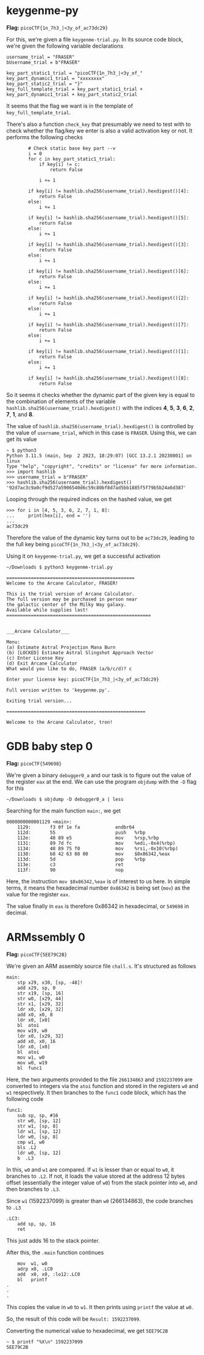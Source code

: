 # keygenme-py

**Flag:** `picoCTF{1n_7h3_|<3y_of_ac73dc29}`

For this, we're given a file `keygenme-trial.py`. In its source code block, we're given the following variable declarations

```
username_trial = "FRASER"
bUsername_trial = b"FRASER"

key_part_static1_trial = "picoCTF{1n_7h3_|<3y_of_"
key_part_dynamic1_trial = "xxxxxxxx"
key_part_static2_trial = "}"
key_full_template_trial = key_part_static1_trial + key_part_dynamic1_trial + key_part_static2_trial
```

It seems that the flag we want is in the template of `key_full_template_trial`.

There's also a function `check_key` that presumably we need to test with to check whether the flag/key we enter is also a valid activation key or not. It performs the following checks

```
        # Check static base key part --v
        i = 0
        for c in key_part_static1_trial:
            if key[i] != c:
                return False

            i += 1

        if key[i] != hashlib.sha256(username_trial).hexdigest()[4]:
            return False
        else:
            i += 1

        if key[i] != hashlib.sha256(username_trial).hexdigest()[5]:
            return False
        else:
            i += 1

        if key[i] != hashlib.sha256(username_trial).hexdigest()[3]:
            return False
        else:
            i += 1

        if key[i] != hashlib.sha256(username_trial).hexdigest()[6]:
            return False
        else:
            i += 1

        if key[i] != hashlib.sha256(username_trial).hexdigest()[2]:
            return False
        else:
            i += 1

        if key[i] != hashlib.sha256(username_trial).hexdigest()[7]:
            return False
        else:
            i += 1

        if key[i] != hashlib.sha256(username_trial).hexdigest()[1]:
            return False
        else:
            i += 1

        if key[i] != hashlib.sha256(username_trial).hexdigest()[8]:
            return False
```

So it seems it checks whether the dynamic part of the given key is equal to the combination of elements of the variable `hashlib.sha256(username_trial).hexdigest()` with the indices **4**, **5**, **3**, **6**, **2**, **7**, **1**, and **8**.

The value of `hashlib.sha256(username_trial).hexdigest()` is controlled by the value of `username_trial`, which in this case is `FRASER`. Using this, we can get its value

```
~ $ python3
Python 3.11.5 (main, Sep  2 2023, 18:29:07) [GCC 13.2.1 20230801] on linux
Type "help", "copyright", "credits" or "license" for more information.
>>> import hashlib
>>> username_trial = b"FRASER"
>>> hashlib.sha256(username_trial).hexdigest()
'92d7ac3c9a0cf9d527a5906540d6c59c80bf8d7ad5bb1885f5f79b5b24a6d387'
```

Looping through the required indices on the hashed value, we get

```
>>> for i in [4, 5, 3, 6, 2, 7, 1, 8]:
...     print(hex[i], end = '')
...
ac73dc29
```

Therefore the value of the dynamic key turns out to be `ac73dc29`, leading to the full key being `picoCTF{1n_7h3_|<3y_of_ac73dc29}`.

Using it on `keygenme-trial.py`, we get a successful activation

```
~/Downloads $ python3 keygenme-trial.py

===============================================
Welcome to the Arcane Calculator, FRASER!

This is the trial version of Arcane Calculator.
The full version may be purchased in person near
the galactic center of the Milky Way galaxy.
Available while supplies last!
=====================================================


___Arcane Calculator___

Menu:
(a) Estimate Astral Projection Mana Burn
(b) [LOCKED] Estimate Astral Slingshot Approach Vector
(c) Enter License Key
(d) Exit Arcane Calculator
What would you like to do, FRASER (a/b/c/d)? c

Enter your license key: picoCTF{1n_7h3_|<3y_of_ac73dc29}

Full version written to 'keygenme.py'.

Exiting trial version...

===================================================

Welcome to the Arcane Calculator, tron!
```

# GDB baby step 0

**Flag:** `picoCTF{549698}`

We're given a binary `debugger0_a` and our task is to figure out the value of the register `eax` at the end. We can use the program `objdump` with the `-D` flag for this

```
~/Downloads $ objdump -D debugger0_a | less
```

Searching for the main function `main:`, we get

```
0000000000001129 <main>:
    1129:       f3 0f 1e fa             endbr64
    112d:       55                      push   %rbp
    112e:       48 89 e5                mov    %rsp,%rbp
    1131:       89 7d fc                mov    %edi,-0x4(%rbp)
    1134:       48 89 75 f0             mov    %rsi,-0x10(%rbp)
    1138:       b8 42 63 08 00          mov    $0x86342,%eax
    113d:       5d                      pop    %rbp
    113e:       c3                      ret
    113f:       90                      nop
```

Here, the instruction `mov $0x86342,%eax` is of interest to us here. In simple terms, it means the hexadecimal number `0x86342` is being set (`mov`) as the value for the register `eax`.

The value finally in `eax` is therefore 0x86342 in hexadecimal, or `549698` in decimal.

# ARMssembly 0

**Flag:** `picoCTF{5EE79C2B}`

We're given an ARM assembly source file `chall.s`. It's structured as follows

```
main:
    stp x29, x30, [sp, -48]!
    add x29, sp, 0
    str x19, [sp, 16]
    str w0, [x29, 44]
    str x1, [x29, 32]
    ldr x0, [x29, 32]
    add x0, x0, 8
    ldr x0, [x0]
    bl  atoi
    mov w19, w0
    ldr x0, [x29, 32]
    add x0, x0, 16
    ldr x0, [x0]
    bl  atoi
    mov w1, w0
    mov w0, w19
    bl  func1
```

Here, the two arguments provided to the file `266134863` and `1592237099` are converted to integers via the `atoi` function and stored in the registers `w0` and `w1` respectively.
It then branches to the `func1` code block, which has the following code

```
func1:
    sub	sp, sp, #16
    str	w0, [sp, 12]
    str	w1, [sp, 8]
    ldr	w1, [sp, 12]
    ldr w0, [sp, 8]
    cmp w1, w0
    bls .L2
    ldr w0, [sp, 12]
    b  .L3
```

In this, `w0` and `w1` are compared. If `w1` is lesser than or equal to `w0`, it branches to `.L2`. If not, it loads the value stored at the address 12 bytes offset (essentially the integer value of `w0`) from the stack pointer into `w0`, and then branches to `.L3`.

Since `w1` (1592237099) is greater than `w0` (266134863), the code branches to `.L3`

```
.LC3:
    add sp, sp, 16
    ret
```

This just adds 16 to the stack pointer.

After this, the `.main` function continues

```
    mov  w1, w0
    adrp x0, .LC0
    add  x0, x0, :lo12:.LC0
    bl   printf
.
.
.
```

This copies the value in `w0` to `w1`. It then prints using `printf` the value at `w0`.

So, the result of this code will be `Result: 1592237099`.

Converting the numerical value to hexadecimal, we get `5EE79C2B`

```
~ $ printf "%X\n" 1592237099
5EE79C2B
```

